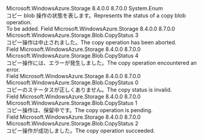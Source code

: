 <Type Name="CopyStatus" FullName="Microsoft.WindowsAzure.Storage.Blob.CopyStatus">
  <TypeSignature Language="C#" Value="public enum CopyStatus" />
  <TypeSignature Language="ILAsm" Value=".class public auto ansi sealed CopyStatus extends System.Enum" />
  <TypeSignature Language="DocId" Value="T:Microsoft.WindowsAzure.Storage.Blob.CopyStatus" />
  <TypeSignature Language="VB.NET" Value="Public Enum CopyStatus" />
  <TypeSignature Language="F#" Value="type CopyStatus = " />
  <AssemblyInfo>
    <AssemblyName>Microsoft.WindowsAzure.Storage</AssemblyName>
    <AssemblyVersion>8.4.0.0</AssemblyVersion>
    <AssemblyVersion>8.7.0.0</AssemblyVersion>
  </AssemblyInfo>
  <Base>
    <BaseTypeName>System.Enum</BaseTypeName>
  </Base>
  <Docs>
    <summary>
            <span data-ttu-id="91457-101">コピー blob 操作の状態を表します。</span><span class="sxs-lookup"><span data-stu-id="91457-101">Represents the status of a copy blob operation.</span></span>
            </summary>
    <remarks>To be added.</remarks>
  </Docs>
  <Members>
    <Member MemberName="Aborted">
      <MemberSignature Language="C#" Value="Aborted" />
      <MemberSignature Language="ILAsm" Value=".field public static literal valuetype Microsoft.WindowsAzure.Storage.Blob.CopyStatus Aborted = int32(3)" />
      <MemberSignature Language="DocId" Value="F:Microsoft.WindowsAzure.Storage.Blob.CopyStatus.Aborted" />
      <MemberSignature Language="VB.NET" Value="Aborted" />
      <MemberSignature Language="F#" Value="Aborted = 3" Usage="Microsoft.WindowsAzure.Storage.Blob.CopyStatus.Aborted" />
      <MemberType>Field</MemberType>
      <AssemblyInfo>
        <AssemblyName>Microsoft.WindowsAzure.Storage</AssemblyName>
        <AssemblyVersion>8.4.0.0</AssemblyVersion>
        <AssemblyVersion>8.7.0.0</AssemblyVersion>
      </AssemblyInfo>
      <ReturnValue>
        <ReturnType>Microsoft.WindowsAzure.Storage.Blob.CopyStatus</ReturnType>
      </ReturnValue>
      <MemberValue>3</MemberValue>
      <Docs>
        <summary>
            <span data-ttu-id="91457-102">コピー操作は中止されました。</span><span class="sxs-lookup"><span data-stu-id="91457-102">The copy operation has been aborted.</span></span>
            </summary>
      </Docs>
    </Member>
    <Member MemberName="Failed">
      <MemberSignature Language="C#" Value="Failed" />
      <MemberSignature Language="ILAsm" Value=".field public static literal valuetype Microsoft.WindowsAzure.Storage.Blob.CopyStatus Failed = int32(4)" />
      <MemberSignature Language="DocId" Value="F:Microsoft.WindowsAzure.Storage.Blob.CopyStatus.Failed" />
      <MemberSignature Language="VB.NET" Value="Failed" />
      <MemberSignature Language="F#" Value="Failed = 4" Usage="Microsoft.WindowsAzure.Storage.Blob.CopyStatus.Failed" />
      <MemberType>Field</MemberType>
      <AssemblyInfo>
        <AssemblyName>Microsoft.WindowsAzure.Storage</AssemblyName>
        <AssemblyVersion>8.4.0.0</AssemblyVersion>
        <AssemblyVersion>8.7.0.0</AssemblyVersion>
      </AssemblyInfo>
      <ReturnValue>
        <ReturnType>Microsoft.WindowsAzure.Storage.Blob.CopyStatus</ReturnType>
      </ReturnValue>
      <MemberValue>4</MemberValue>
      <Docs>
        <summary>
            <span data-ttu-id="91457-103">コピー操作には、エラーが発生しました。</span><span class="sxs-lookup"><span data-stu-id="91457-103">The copy operation encountered an error.</span></span>
            </summary>
      </Docs>
    </Member>
    <Member MemberName="Invalid">
      <MemberSignature Language="C#" Value="Invalid" />
      <MemberSignature Language="ILAsm" Value=".field public static literal valuetype Microsoft.WindowsAzure.Storage.Blob.CopyStatus Invalid = int32(0)" />
      <MemberSignature Language="DocId" Value="F:Microsoft.WindowsAzure.Storage.Blob.CopyStatus.Invalid" />
      <MemberSignature Language="VB.NET" Value="Invalid" />
      <MemberSignature Language="F#" Value="Invalid = 0" Usage="Microsoft.WindowsAzure.Storage.Blob.CopyStatus.Invalid" />
      <MemberType>Field</MemberType>
      <AssemblyInfo>
        <AssemblyName>Microsoft.WindowsAzure.Storage</AssemblyName>
        <AssemblyVersion>8.4.0.0</AssemblyVersion>
        <AssemblyVersion>8.7.0.0</AssemblyVersion>
      </AssemblyInfo>
      <ReturnValue>
        <ReturnType>Microsoft.WindowsAzure.Storage.Blob.CopyStatus</ReturnType>
      </ReturnValue>
      <MemberValue>0</MemberValue>
      <Docs>
        <summary>
            <span data-ttu-id="91457-104">コピーのステータスが正しくありません。</span><span class="sxs-lookup"><span data-stu-id="91457-104">The copy status is invalid.</span></span>
            </summary>
      </Docs>
    </Member>
    <Member MemberName="Pending">
      <MemberSignature Language="C#" Value="Pending" />
      <MemberSignature Language="ILAsm" Value=".field public static literal valuetype Microsoft.WindowsAzure.Storage.Blob.CopyStatus Pending = int32(1)" />
      <MemberSignature Language="DocId" Value="F:Microsoft.WindowsAzure.Storage.Blob.CopyStatus.Pending" />
      <MemberSignature Language="VB.NET" Value="Pending" />
      <MemberSignature Language="F#" Value="Pending = 1" Usage="Microsoft.WindowsAzure.Storage.Blob.CopyStatus.Pending" />
      <MemberType>Field</MemberType>
      <AssemblyInfo>
        <AssemblyName>Microsoft.WindowsAzure.Storage</AssemblyName>
        <AssemblyVersion>8.4.0.0</AssemblyVersion>
        <AssemblyVersion>8.7.0.0</AssemblyVersion>
      </AssemblyInfo>
      <ReturnValue>
        <ReturnType>Microsoft.WindowsAzure.Storage.Blob.CopyStatus</ReturnType>
      </ReturnValue>
      <MemberValue>1</MemberValue>
      <Docs>
        <summary>
            <span data-ttu-id="91457-105">コピー操作は、保留中です。</span><span class="sxs-lookup"><span data-stu-id="91457-105">The copy operation is pending.</span></span>
            </summary>
      </Docs>
    </Member>
    <Member MemberName="Success">
      <MemberSignature Language="C#" Value="Success" />
      <MemberSignature Language="ILAsm" Value=".field public static literal valuetype Microsoft.WindowsAzure.Storage.Blob.CopyStatus Success = int32(2)" />
      <MemberSignature Language="DocId" Value="F:Microsoft.WindowsAzure.Storage.Blob.CopyStatus.Success" />
      <MemberSignature Language="VB.NET" Value="Success" />
      <MemberSignature Language="F#" Value="Success = 2" Usage="Microsoft.WindowsAzure.Storage.Blob.CopyStatus.Success" />
      <MemberType>Field</MemberType>
      <AssemblyInfo>
        <AssemblyName>Microsoft.WindowsAzure.Storage</AssemblyName>
        <AssemblyVersion>8.4.0.0</AssemblyVersion>
        <AssemblyVersion>8.7.0.0</AssemblyVersion>
      </AssemblyInfo>
      <ReturnValue>
        <ReturnType>Microsoft.WindowsAzure.Storage.Blob.CopyStatus</ReturnType>
      </ReturnValue>
      <MemberValue>2</MemberValue>
      <Docs>
        <summary>
            <span data-ttu-id="91457-106">コピー操作が成功しました。</span><span class="sxs-lookup"><span data-stu-id="91457-106">The copy operation succeeded.</span></span>
            </summary>
      </Docs>
    </Member>
  </Members>
</Type>